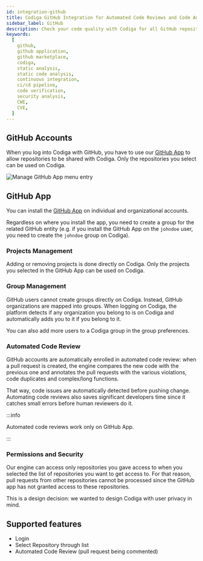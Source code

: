 ```yaml
---
id: integration-github
title: Codiga GitHub Integration for Automated Code Reviews and Code Analysis
sidebar_label: GitHub
description: Check your code quality with Codiga for all GitHub repositories. Work for 12+ languages. Free 14 days trial.
keywords:
  [
    github,
    github application,
    github marketplace,
    codiga,
    static analysis,
    static code analysis,
    continuous integration,
    ci/cd pipeline,
    code verification,
    security analysis,
    CWE,
    CVE,
  ]
---
```


## GitHub Accounts

When you log into Codiga with GitHub, you have to use our
[GitHub App](https://github.com/apps/codiga) to allow repositories to be shared
with Codiga. Only the repositories you select can be used on Codiga.

![Manage GitHub App menu entry](/img/github-app.png)

## GitHub App

You can install the [GitHub App](https://github.com/apps/codiga) on individual and organizational accounts.

Regardless on where you install the app, you need to create a group for the
related GitHub entity (e.g. if you install the GitHub App on the `johndoe` user,
you need to create the `johndoe` group on Codiga).

### Projects Management

Adding or removing projects is done directly on Codiga. Only the projects you
selected in the GitHub App can be used on Codiga.

### Group Management

GitHub users cannot create groups directly on Codiga.
Instead, GitHub organizations are mapped into groups. When logging on Codiga, the platform detects
if any organization you belong to is on Codiga and automatically adds
you to it if you belong to it.

You can also add more users to a Codiga group in the group preferences.

### Automated Code Review

GitHub accounts are automatically enrolled in automated code review: when a pull request
is created, the engine compares the new code with the previous one and annotates the pull
requests with the various violations, code duplicates and complex/long functions.

That way, code issues are automatically detected before pushing change. Automating
code reviews also saves significant developers time since it catches small errors
before human reviewers do it.

:::info

Automated code reviews work only on GitHub App.

:::

### Permissions and Security

Our engine can access only repositories you gave access to when you selected
the list of repositories you want to get access to. For that reason,
pull requests from other repositories cannot be processed since the GitHub
app has not granted access to these repositories.

This is a design decision: we wanted to design Codiga with user
privacy in mind.

## Supported features

- Login
- Select Repository through list
- Automated Code Review (pull request being commented)
